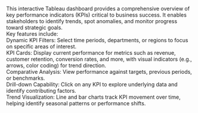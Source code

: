 This interactive Tableau dashboard provides a comprehensive overview of key performance indicators (KPIs) critical to business success. It enables stakeholders to identify trends, spot anomalies, and monitor progress toward strategic goals.<br> Key features include:<br> Dynamic KPI Filters: Select time periods, departments, or regions to focus on specific areas of interest.
<br>
KPI Cards: Display current performance for metrics such as revenue, customer retention, conversion rates, and more, with visual indicators (e.g., arrows, color coding) for trend direction.
<br>
Comparative Analysis: View performance against targets, previous periods, or benchmarks.
<br>
Drill-down Capability: Click on any KPI to explore underlying data and identify contributing factors.
<br>
Trend Visualization: Line and bar charts track KPI movement over time, helping identify seasonal patterns or performance shifts.

